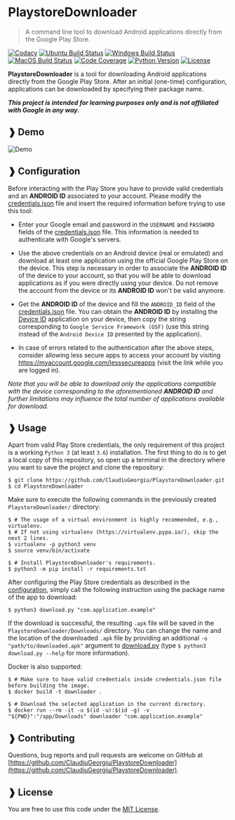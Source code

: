 # PlaystoreDownloader

> A command line tool to download Android applications directly from the Google Play Store.

[![Codacy](https://api.codacy.com/project/badge/Grade/92ff2ab2c1114c7e9df13b77fac0d961)](https://www.codacy.com/app/ClaudiuGeorgiu/PlaystoreDownloader)
[![Ubuntu Build Status](https://github.com/ClaudiuGeorgiu/PlaystoreDownloader/workflows/Ubuntu/badge.svg)](https://github.com/ClaudiuGeorgiu/PlaystoreDownloader/actions?query=workflow%3AUbuntu)
[![Windows Build Status](https://github.com/ClaudiuGeorgiu/PlaystoreDownloader/workflows/Windows/badge.svg)](https://github.com/ClaudiuGeorgiu/PlaystoreDownloader/actions?query=workflow%3AWindows)
[![MacOS Build Status](https://github.com/ClaudiuGeorgiu/PlaystoreDownloader/workflows/MacOS/badge.svg)](https://github.com/ClaudiuGeorgiu/PlaystoreDownloader/actions?query=workflow%3AMacOS)
[![Code Coverage](https://codecov.io/gh/ClaudiuGeorgiu/PlaystoreDownloader/badge.svg)](https://codecov.io/gh/ClaudiuGeorgiu/PlaystoreDownloader)
[![Python Version](https://img.shields.io/badge/Python-3.6%20%7C%203.7%20%7C%203.8-green.svg?logo=python&logoColor=white)](https://www.python.org/downloads/)
[![License](https://img.shields.io/badge/license-MIT-blue.svg)](https://github.com/ClaudiuGeorgiu/PlaystoreDownloader/blob/master/LICENSE)



**PlaystoreDownloader** is a tool for downloading Android applications directly from the Google Play Store. After an
initial (one-time) configuration, applications can be downloaded by specifying their package name.

**_This project is intended for learning purposes only and is not affiliated with Google in any way._**



## ❱ Demo

![Demo](https://raw.githubusercontent.com/ClaudiuGeorgiu/PlaystoreDownloader/master/demo.gif)



## ❱ Configuration

Before interacting with the Play Store you have to provide valid credentials and an **ANDROID ID** associated to your
account. Please modify the
[credentials.json](https://github.com/ClaudiuGeorgiu/PlaystoreDownloader/blob/master/credentials.json) file and insert
the required information before trying to use this tool:

* Enter your Google email and password in the `USERNAME` and `PASSWORD` fields of the
[credentials.json](https://github.com/ClaudiuGeorgiu/PlaystoreDownloader/blob/master/credentials.json) file. This
information is needed to authenticate with Google's servers.

* Use the above credentials on an Android device (real or emulated) and download at least one application using the
official Google Play Store on the device. This step is necessary in order to associate the **ANDROID ID** of the
device to your account, so that you will be able to download applications as if you were directly using your device.
Do not remove the account from the device or its **ANDROID ID** won't be valid anymore.

* Get the **ANDROID ID** of the device and fill the `ANDROID_ID` field of the
[credentials.json](https://github.com/ClaudiuGeorgiu/PlaystoreDownloader/blob/master/credentials.json) file. You can
obtain the **ANDROID ID** by installing the
[Device ID](https://play.google.com/store/apps/details?id=com.evozi.deviceid) application on your device, then copy
the string corresponding to `Google Service Framework (GSF)` (use this string instead of the `Android Device ID`
presented by the application).

* In case of errors related to the authentication after the above steps, consider allowing less secure apps to access
your account by visiting <https://myaccount.google.com/lesssecureapps> (visit the link while you are logged in).

_Note that you will be able to download only the applications compatible with the device corresponding to the aforementioned **ANDROID ID** and further limitations may influence the total number of applications available for download_.



## ❱ Usage

Apart from valid Play Store credentials, the only requirement of this project is a working `Python 3` (at least `3.6`) installation. The first thing to do is to get a local copy of this repository, so open up
a terminal in the directory where you want to save the project and clone the repository:

```Shell
$ git clone https://github.com/ClaudiuGeorgiu/PlaystoreDownloader.git
$ cd PlaystoreDownloader
```

Make sure to execute the following commands in the previously created `PlaystoreDownloader/` directory:

```Shell
$ # The usage of a virtual environment is highly recommended, e.g., virtualenv.
$ # If not using virtualenv (https://virtualenv.pypa.io/), skip the next 2 lines.
$ virtualenv -p python3 venv
$ source venv/bin/activate

$ # Install PlaystoreDownloader's requirements.
$ python3 -m pip install -r requirements.txt
```

After configuring the Play Store credentials as described in the [configuration](#-configuration), simply call the
following instruction using the package name of the app to download:

```Shell
$ python3 download.py "com.application.example"
```

If the download is successful, the resulting `.apk` file will be saved in the `PlaystoreDownloader/Downloads/`
directory. You can change the name and the location of the downloaded `.apk` file by providing an additional
`-o "path/to/downloaded.apk"` argument to
[download.py](https://github.com/ClaudiuGeorgiu/PlaystoreDownloader/blob/master/download.py)
(type `$ python3 download.py --help` for more information).

Docker is also supported:

```Shell
$ # Make sure to have valid credentials inside credentials.json file before building the image.
$ docker build -t downloader .

$ # Download the selected application in the current directory.
$ docker run --rm -it -u $(id -u):$(id -g) -v "${PWD}":"/app/Downloads" downloader "com.application.example"
```



## ❱ Contributing

Questions, bug reports and pull requests are welcome on GitHub at
[https://github.com/ClaudiuGeorgiu/PlaystoreDownloader](https://github.com/ClaudiuGeorgiu/PlaystoreDownloader).



## ❱ License

You are free to use this code under the [MIT License](https://github.com/ClaudiuGeorgiu/PlaystoreDownloader/blob/master/LICENSE).
